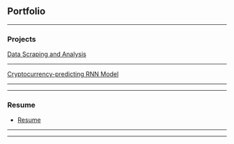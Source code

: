 ## Portfolio

---

### Projects 

[Data Scraping and Analysis](/page1)


---
[Cryptocurrency-predicting RNN Model ](/page2)

---

---

### Resume

- [Resume](/resume)


---




---

